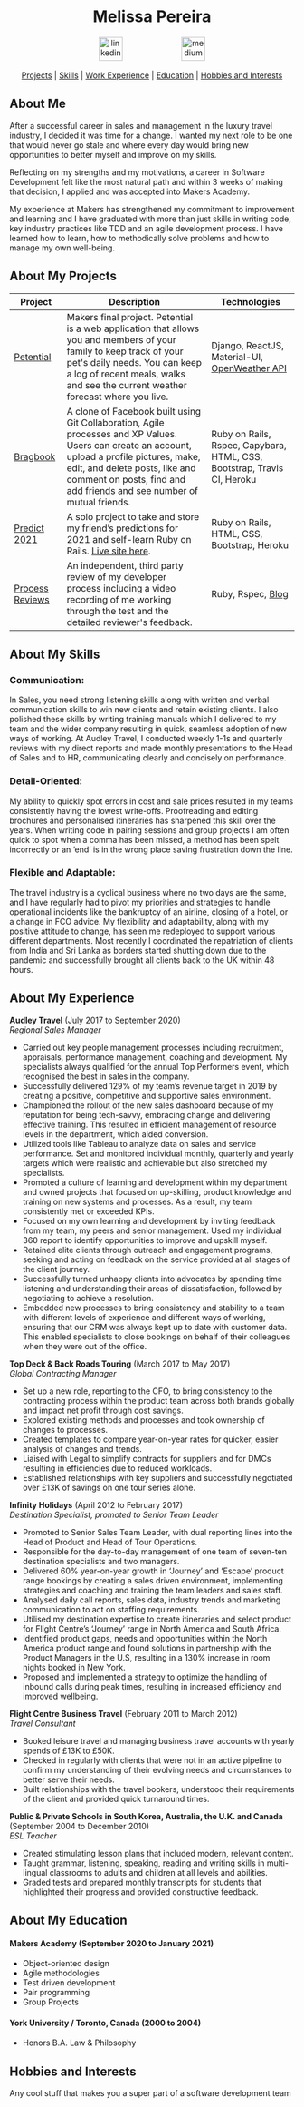 <div align="center">

# Melissa Pereira

<a href="https://www.linkedin.com/in/melissa-customer-success-manager/">
<img src="https://www.iconfinder.com/data/icons/free-social-icons/67/linkedin_circle_color-512.png" alt="linkedin" hspace="50" height="42" width="42"></a>

<a href="https://melissaatmakers.medium.com/">
<img src="https://cdn1.iconfinder.com/data/icons/social-media-circle-7/512/Circled_Medium_svg5-512.png" alt="medium" hspace="50" height="42" width="42"></a>

[Projects](#About-My-Projects) | [Skills](#About-My-Skills) | [Work Experience](#About-My-Experience) | [Education](#About-My-Education) | [Hobbies and Interests](#hobbies-and-interests) 

</div>

## About Me

After a successful career in sales and management in the luxury travel industry, I decided it was time for a change. I wanted my next role to be one that would never go stale and where every day would bring new opportunities to better myself and improve on my skills.

Reflecting on my strengths and my motivations, a career in Software Development felt like the most natural path and within 3 weeks of making that decision, I applied and was accepted into Makers Academy. 

My experience at Makers has strengthened my commitment to improvement and learning and I have graduated with more than just skills in writing code, key industry practices like TDD and an agile development process. I have learned how to learn, how to methodically solve problems and how to manage my own well-being. 


## About My Projects

| Project                         | Description       | Technologies        |
| ---------------------------- | ----------------- | ----------------- |
| [Petential](https://github.com/horthbynorthwest/petential) | Makers final project. Petential is a web application that allows you and members of your family to keep track of your pet's daily needs. You can keep a log of recent meals, walks and see the current weather forecast where you live. | Django, ReactJS, Material-UI, [OpenWeather API](https://openweathermap.org/api) |
| [Bragbook](https://github.com/CodeZeus-dev/acebook-SassBook) | A clone of Facebook built using Git Collaboration, Agile processes and XP Values. Users can create an account, upload a profile pictures, make, edit, and delete posts, like and comment on posts, find and add friends and see number of mutual friends.  | Ruby on Rails, Rspec, Capybara, HTML, CSS, Bootstrap, Travis CI, Heroku    |          
| [Predict 2021](https://github.com/TamMelPer/Predict2021) | A solo project to take and store my friend’s predictions for 2021 and self-learn Ruby on Rails. [Live site here](https://predict2021.herokuapp.com/).  | Ruby on Rails, HTML, CSS, Bootstrap, Heroku  |
| [Process Reviews](https://github.com/TamMelPer/Reviews) | An independent, third party review of my developer process including a video recording of me working through the test and the detailed reviewer's feedback. | Ruby, Rspec, [Blog](https://blog.makersacademy.com/a-tale-of-two-process-reviews-3a633f28f6bb) |

## About My Skills

### Communication:
In Sales, you need strong listening skills along with written and verbal communication skills to win new clients and retain existing clients. I also polished these skills by writing training manuals which I delivered to my team and the wider company resulting in quick, seamless adoption of new ways of working. At Audley Travel, I conducted weekly 1-1s and quarterly reviews with my direct reports and made monthly presentations to the Head of Sales and to HR, communicating clearly and concisely on performance. 

### Detail-Oriented: 
My ability to quickly spot errors in cost and sale prices resulted in my teams consistently having the lowest write-offs. Proofreading and editing brochures and personalised itineraries has sharpened this skill over the years. When writing code in pairing sessions and group projects I am often quick to spot when a comma has been missed, a method has been spelt incorrectly or an ‘end’ is in the wrong place saving frustration down the line.

### Flexible and Adaptable: 
The travel industry is a cyclical business where no two days are the same, and I have regularly had to pivot my priorities and strategies to  handle operational incidents like the bankruptcy of an airline, closing of a hotel, or a change in FCO advice. My flexibility and adaptability, along with my positive attitude to change, has seen me redeployed to support various different departments. Most recently I coordinated the repatriation of clients from India and Sri Lanka as borders started shutting down due to the pandemic and successfully brought all clients back to the UK within 48 hours.

## About My Experience

**Audley Travel** (July 2017 to September 2020)  
_Regional Sales Manager_

- Carried out key people management processes including recruitment, appraisals, performance management, coaching and development. My specialists always qualified for the annual Top Performers event, which recognised the best in sales in the company. 
- Successfully delivered 129% of my team’s revenue target in 2019 by creating a positive, competitive and supportive sales environment.
- Championed the rollout of the new sales dashboard because of my reputation for being tech-savvy, embracing change and delivering effective training. This resulted in efficient management of resource levels in the department, which aided conversion.
- Utilized tools like Tableau to analyze data on sales and service performance. Set and monitored individual monthly, quarterly and yearly targets which were realistic and achievable but also stretched my specialists. 
- Promoted a culture of learning and development within my department and owned projects that focused on up-skilling, product knowledge and training on new systems and processes. As a result, my team consistently met or exceeded KPIs.
- Focused on my own learning and development by inviting feedback from my team, my peers and senior management. Used my individual 360 report to identify opportunities to improve and upskill myself.
- Retained elite clients through outreach and engagement programs, seeking and acting on feedback on the service provided at all stages of the client journey.
- Successfully turned unhappy clients into advocates by spending time listening and understanding their areas of dissatisfaction, followed by negotiating to achieve a resolution.
- Embedded new processes to bring  consistency and stability to a team with different levels of experience and different ways of working, ensuring that our CRM was always kept up to date with customer data. This enabled specialists to close bookings on behalf of their colleagues when they were out of the office.

**Top Deck & Back Roads Touring** (March 2017 to May 2017)  
_Global Contracting Manager_

- Set up a new role, reporting to the CFO, to bring consistency to the contracting process within the product team across both brands globally and impact net profit through cost savings.
- Explored existing methods and processes and took ownership of changes to processes.
- Created templates to compare year-on-year rates for quicker, easier analysis of changes and trends.
- Liaised with Legal to simplify contracts for suppliers and for DMCs resulting in efficiencies due to reduced workloads.
- Established relationships with key suppliers and successfully negotiated over £13K of savings on one tour series alone.

**Infinity Holidays** (April 2012 to February 2017)  
_Destination Specialist, promoted to Senior Team Leader_

- Promoted to Senior Sales Team Leader, with dual reporting lines into the Head of Product and Head of Tour Operations.
- Responsible for the day-to-day management of one team of seven-ten destination specialists and two managers.
- Delivered 60% year-on-year growth in ‘Journey’ and ‘Escape’ product range bookings by creating a sales driven environment, implementing strategies and coaching and training the team leaders and sales staff.
- Analysed daily call reports, sales data, industry trends and marketing communication to act on staffing requirements.
- Utilised my destination expertise to create itineraries and select product for Flight Centre’s ‘Journey’ range in North America and South Africa.
- Identified product gaps, needs and opportunities within the North America product range and found solutions in partnership with the Product Managers in the U.S, resulting in a 130% increase in room nights booked in New York.
- Proposed and implemented a strategy to optimize the handling of inbound calls during peak times, resulting in increased efficiency and improved wellbeing. 


**Flight Centre Business Travel** (February 2011 to March 2012)  
_Travel Consultant_

- Booked leisure travel and managing business travel accounts with yearly spends of £13K to £50K.
- Checked in regularly with clients that were not in an active pipeline to confirm my understanding of their evolving needs and circumstances to better serve their needs.
- Built relationships with the travel bookers, understood their requirements of the client and provided quick turnaround times.


**Public & Private Schools in South Korea, Australia, the U.K. and Canada** (September 2004 to December 2010)  
_ESL Teacher_

- Created stimulating lesson plans that included modern, relevant content.
- Taught grammar, listening, speaking, reading and writing skills in multi-lingual classrooms to adults and children at all levels and abilities.
- Graded tests and prepared monthly transcripts for students that highlighted their progress and provided constructive feedback.



## About My Education

#### Makers Academy (September 2020 to January 2021)

- Object-oriented design
- Agile methodologies
- Test driven development
- Pair programming
- Group Projects


#### York University / Toronto, Canada (2000 to 2004)

- Honors B.A. Law & Philosophy



## Hobbies and Interests

Any cool stuff that makes you a super part of a software development team
